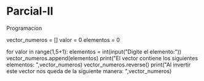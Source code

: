 # Parcial-II
Programacion

vector_numeros = []
valor = 0
elementos = 0

for valor in range(1,5+1):
  elementos = int(input("Digite el elemento:"))
  vector_numeros.append(elementos)
print("El vector contiene los siguientes elementos: ",vector_numeros)
vector_numeros.reverse()
print("Al invertir este vector nos queda de la siguiente manera: ",vector_numeros)

